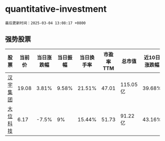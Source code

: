 # quantitative-investment

`最后更新时间：2025-03-04 13:08:17 +0800`

## 强势股票

|股票|当前价|当日涨跌幅|当日振幅|当日换手率|市盈率TTM|总市值|近10日涨跌幅|
|----|----|----|----|----|----|----|----|
|[汉宇集团](https://xueqiu.com/S/SZ300403)|19.08|3.81%|9.58%|21.51%|47.01|115.05亿|39.68%|
|[大位科技](https://xueqiu.com/S/SH600589)|6.17|-7.5%|9%|15.44%|51.73|91.22亿|43.16%|
